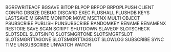 BGREWRITEAOF
BGSAVE
BITOP
BLPOP
BRPOP
BRPOPLPUSH
CLIENT
CONFIG
DBSIZE
DEBUG
DISCARD
EXEC
FLUSHALL
FLUSHDB
KEYS
LASTSAVE
MIGRATE
MONITOR
MOVE
MSETNX
MULTI
OBJECT
PSUBSCRIBE
PUBLISH
PUNSUBSCRIBE
RANDOMKEY
RENAME
RENAMENX
RESTORE
SAVE
SCAN
SCRIPT
SHUTDOWN
SLAVEOF
SLOTSCHECK
SLOTSDEL
SLOTSINFO
SLOTSMGRTONE
SLOTSMGRTSLOT
SLOTSMGRTTAGONE
SLOTSMGRTTAGSLOT
SLOWLOG
SUBSCRIBE
SYNC
TIME
UNSUBSCRIBE
UNWATCH
WATCH
